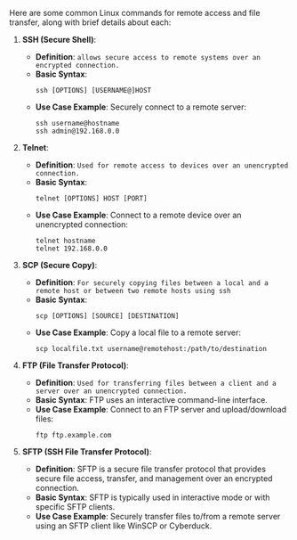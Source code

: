 Here are some common Linux commands for remote access and file transfer, along with brief details about each:

1. **SSH (Secure Shell)**:
   - **Definition**: `allows secure access to remote systems over an encrypted connection.`
   - **Basic Syntax**: 
     ```
     ssh [OPTIONS] [USERNAME@]HOST
     ```
   - **Use Case Example**: Securely connect to a remote server:
     ```
     ssh username@hostname
     ssh admin@192.168.0.0
     ```

2. **Telnet**:
   - **Definition**: `Used for remote access to devices over an unencrypted connection.`
   - **Basic Syntax**:
     ```
     telnet [OPTIONS] HOST [PORT]
     ```
   - **Use Case Example**: Connect to a remote device over an unencrypted connection:
     ```
     telnet hostname
     telnet 192.168.0.0
     ```

3. **SCP (Secure Copy)**:
   - **Definition**: `For securely copying files between a local and a remote host or between two remote hosts using ssh`
   - **Basic Syntax**:
     ```
     scp [OPTIONS] [SOURCE] [DESTINATION]
     ```
   - **Use Case Example**: Copy a local file to a remote server:
     ```
     scp localfile.txt username@remotehost:/path/to/destination
     ```

4. **FTP (File Transfer Protocol)**:
   - **Definition**: `Used for transferring files between a client and a server over an unencrypted connection.`
   - **Basic Syntax**: FTP uses an interactive command-line interface.
   - **Use Case Example**: Connect to an FTP server and upload/download files:
     ```
     ftp ftp.example.com
     ```

5. **SFTP (SSH File Transfer Protocol)**:
   - **Definition**: SFTP is a secure file transfer protocol that provides secure file access, transfer, and management over an encrypted connection.
   - **Basic Syntax**: SFTP is typically used in interactive mode or with specific SFTP clients.
   - **Use Case Example**: Securely transfer files to/from a remote server using an SFTP client like WinSCP or Cyberduck.
